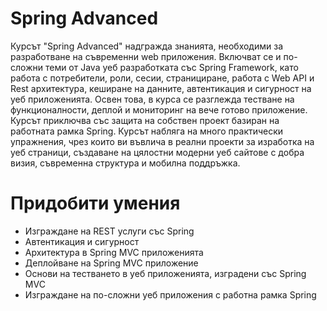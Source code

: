 # Spring Advanced
Курсът "Spring Advanced" надгражда знанията, необходими за разработване на съвременни web приложения. Включват се и по-сложни теми от Java уеб разработката със Spring Framework, като работа с потребители, роли, сесии, странициране, работа с Web API и Rest архитектура, кеширане на данните, автентикация и сигурност на уеб приложенията. Освен това, в курса се разглежда тестване на функционалности, деплой и мониторинг на вече готово приложение. Курсът приключва със защита на собствен проект базиран на работната рамка Spring. Курсът набляга на много практически упражнения, чрез които ви въвлича в реални проекти за изработка на уеб страници, създаване на цялостни модерни уеб сайтове с добра визия, съвременна структура и мобилна поддръжка.


# Придобити умения
* Изграждане на REST услуги със Spring
* Автентикация и сигурност
* Архитектура в Spring MVC приложенията
* Деплойване на Spring MVC приложение
* Основи на тестването в уеб приложенията, изградени със Spring MVC
* Изграждане на по-сложни уеб приложения с работна рамка Spring

